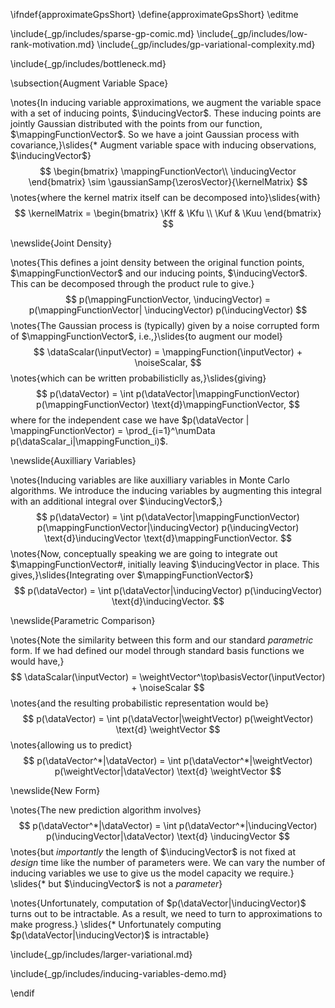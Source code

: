 \ifndef{approximateGpsShort}
\define{approximateGpsShort}
\editme

\include{_gp/includes/sparse-gp-comic.md}
\include{_gp/includes/low-rank-motivation.md}
\include{_gp/includes/gp-variational-complexity.md}
<!--\include{_gp/includes/larger-factorize.md}-->
\include{_gp/includes/bottleneck.md}

\subsection{Augment Variable Space}

\notes{In inducing variable approximations, we augment the variable space with a set of inducing points, $\inducingVector$. These inducing points are jointly Gaussian distributed with the points from our function, $\mappingFunctionVector$. So we have a joint Gaussian process with covariance,}\slides{* Augment variable space with inducing observations, $\inducingVector$}
$$
\begin{bmatrix}
\mappingFunctionVector\\
\inducingVector
\end{bmatrix} \sim \gaussianSamp{\zerosVector}{\kernelMatrix}
$$
\notes{where the kernel matrix itself can be decomposed into}\slides{with}
$$
\kernelMatrix =
\begin{bmatrix}
\Kff & \Kfu \\
\Kuf & \Kuu
\end{bmatrix}
$$

\newslide{Joint Density}

\notes{This defines a joint density between the original function points, $\mappingFunctionVector$ and our inducing points, $\inducingVector$. This can be decomposed through the product rule to give.}
$$
p(\mappingFunctionVector, \inducingVector) = p(\mappingFunctionVector| \inducingVector) p(\inducingVector)
$$
\notes{The Gaussian process is (typically) given by a noise corrupted form of $\mappingFunctionVector$, i.e.,}\slides{to augment our model}
$$
\dataScalar(\inputVector) = \mappingFunction(\inputVector) + \noiseScalar,
$$
\notes{which can be written probabilisticlly as,}\slides{giving}
$$
p(\dataVector) = \int p(\dataVector|\mappingFunctionVector) p(\mappingFunctionVector) \text{d}\mappingFunctionVector,
$$
where for the independent case we have $p(\dataVector | \mappingFunctionVector) = \prod_{i=1}^\numData p(\dataScalar_i|\mappingFunction_i)$.

\newslide{Auxilliary Variables}

\notes{Inducing variables are like auxilliary variables in Monte Carlo algorithms. We introduce the inducing variables by augmenting this integral with an additional integral over $\inducingVector$,}
$$
p(\dataVector) = \int p(\dataVector|\mappingFunctionVector) p(\mappingFunctionVector|\inducingVector)  p(\inducingVector)  \text{d}\inducingVector \text{d}\mappingFunctionVector.
$$
\notes{Now, conceptually speaking we are going to integrate out $\mappingFunctionVector#, initially leaving $\inducingVector in place. This gives,}\slides{Integrating over $\mappingFunctionVector$}
$$
p(\dataVector) = \int p(\dataVector|\inducingVector)   p(\inducingVector)  \text{d}\inducingVector.
$$

\newslide{Parametric Comparison}

\notes{Note the similarity between this form and our standard *parametric* form. If we had defined our model through standard basis functions we would have,}
$$
\dataScalar(\inputVector) = \weightVector^\top\basisVector(\inputVector) + \noiseScalar
$$
\notes{and the resulting probabilistic representation would be}
$$
p(\dataVector) = \int p(\dataVector|\weightVector) p(\weightVector) \text{d} \weightVector
$$
\notes{allowing us to predict}
$$
p(\dataVector^*|\dataVector) = \int p(\dataVector^*|\weightVector) p(\weightVector|\dataVector) \text{d} \weightVector
$$

\newslide{New Form}

\notes{The new prediction algorithm involves}
$$
p(\dataVector^*|\dataVector) = \int p(\dataVector^*|\inducingVector) p(\inducingVector|\dataVector) \text{d} \inducingVector
$$
\notes{but *importantly* the length of $\inducingVector$ is not fixed at *design* time like the number of parameters were. We can vary the number of inducing variables we use to give us the model capacity we require.}
\slides{* but $\inducingVector$ is not a *parameter*}

\notes{Unfortunately, computation of $p(\dataVector|\inducingVector)$ turns out to be intractable. As a result, we need to turn to approximations to make progress.}
\slides{* Unfortunately computing $p(\dataVector|\inducingVector)$ is intractable}

\include{_gp/includes/larger-variational.md}
<!--include{_gp/includes/larger-graph-intro.md}-->
\include{_gp/includes/inducing-variables-demo.md}

\endif

